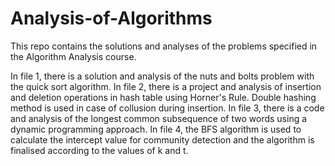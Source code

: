 # Analysis-of-Algorithms

This repo contains the solutions and analyses of the problems specified in the Algorithm Analysis course.

In file 1, there is a solution and analysis of the nuts and bolts problem with the quick sort algorithm.
In file 2, there is a project and analysis of insertion and deletion operations in hash table using Horner's Rule. Double hashing method is used in case of collusion during insertion. 
In file 3, there is a code and analysis of the longest common subsequence of two words using a dynamic programming approach.
In file 4, the BFS algorithm is used to calculate the intercept value for community detection and the algorithm is finalised according to the values of k and t.